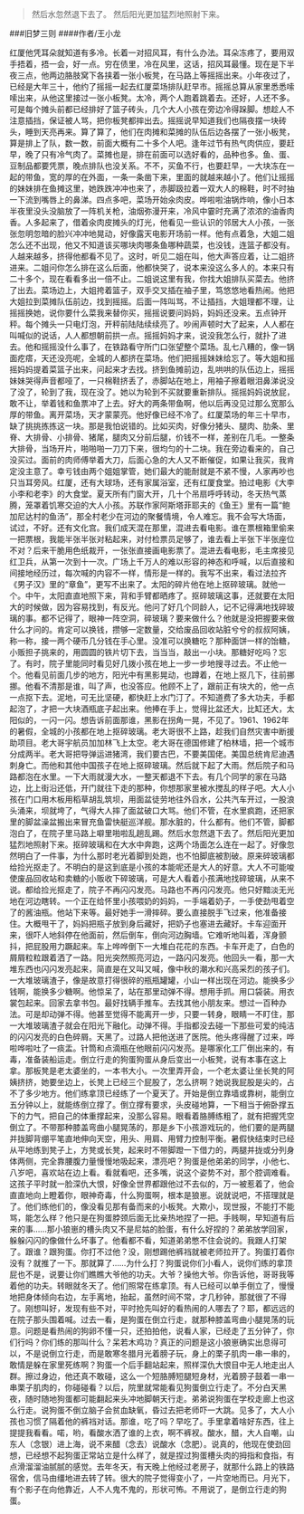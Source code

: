> 然后水忽然退下去了。 然后阳光更加猛烈地照射下来。

###旧梦三则
####作者/王小龙

红厦他凭耳朵就知道有多冷。长着一对招风耳，有什么办法。耳朵冻疼了，要用双手捂着，捂一会，好一点。穷在债里，冷在风里，这话，招风耳最懂。现在是下半夜三点，他两边胳肢窝下各挟着一张小板凳，在马路上等摇摇出来。小年夜过了，已经是大年三十，他约了摇摇一起去红厦菜场排队赶早市。摇摇总算从家里悉悉嗦嗦出来，从他这里接过一张小板凳。太冷，两个人跑着跳着去。还好，人还不多。可是每个摊头前都已经排好了篮子砖头，几个大人小孩在旁边冷得跺脚。想趁人不注意插挡，保证被人骂，把你板凳都摔出去。摇摇说早知道我们也隔夜摆一块砖头，睡到天亮再来。算了算了，他们在肉摊和菜摊的队伍后边各摆了一张小板凳，算是排上了队，数一数，前面大概有二十多个人吧。逢年过节有热气肉供应，要赶早，晚了只有冷气肉了。菜摊也是，排在前面可以选好看的，品种也多。鱼、蛋、豆制品都要凭票，晚点排队也没关系。不不，买鱼不行，也要赶早，一大块冻在一起的带鱼，宽的厚的在外面，一条一条凿下来，里面的就越来越小了。他们让摇摇的妹妹排在鱼摊这里，她跌跌冲冲也来了，赤脚趿拉着一双大人的棉鞋，时不时抽一下流到嘴唇上的鼻涕。四点多吧，菜场开始氽肉皮。哗啦啦油锅炸响，像小日本半夜里没头没脑放了一阵机关枪，油烟弥漫开来，冷风中霎时充满了浓浓的油香肉香。人多起来了，借着氽肉皮摊头的灯光，他看见一些认识的邻居大人小孩，一张张忽明忽暗的脸兴冲冲地晃动，好像露天电影开场前一样。他有点着急，大姐二姐怎么还不出现，他又不知道该买哪块肉哪条鱼哪种蔬菜，也没钱，连篮子都没有。人越来越多，挤得他都看不见了。这时，听见二姐在叫，他大声答应着，让二姐挤进来。二姐问你怎么排在这么后面，他都快哭了，说本来没这么多人的。本来只有二十多个，现在看看多出一倍不止。二姐说这里有我，你找大姐排队买菜去。他挤了出去。菜场边上，大姐挎着篮子，双手交叉插在袖子里，笃悠悠地看热闹。他把大姐拉到菜摊队伍前边，找到摇摇。后面一阵叫骂，不让插挡，大姐理都不理，让摇摇换她，说你要什么菜我来替你买，摇摇说要问妈妈，妈妈还没来。五点钟开秤。每个摊头一只电灯泡，开秤前陆陆续续亮了。吵闹声顿时大了起来，人人都在叫喊似的说话，人人都想朝前拱一点。摇摇妈妈才来，说没我怎么行，就扑了进去。他和摇摇没什么事了，在铁路看守所门口张望整个菜场。乱七八糟的，像一锅面疙瘩，天还没亮呢，全城的人都挤在菜场。他们把摇摇妹妹给忘了。等大姐和摇摇妈妈提着菜篮子出来，问起来才去找。挤到鱼摊前边，乱哄哄的队伍边上，摇摇妹妹哭得声音都哑了，一只棉鞋挤丢了，赤脚站在地上，用袖子擦着眼泪鼻涕说没了没了，轮到了我，现在没了。她以为轮到不买就要重新排队。摇摇妈妈说放屁，敢不让，举着钱和鱼票冲了上去。好大的两条带鱼啊，他以后再没见过那么宽那么厚的带鱼。离开菜场，天才蒙蒙亮。他好像已经不冷了。红厦菜场的年三十早市，缺了挑挑拣拣这一块。那是我怕说错的。比如买肉，好像分猪头、腿肉、肋条、里脊、大排骨、小排骨、猪尾，腿肉又分前后腿，价钱不一样，差别在几毛。一整条大排骨，当场开片，啪啪啪一刀刀下来，很均匀的十二块。我在旁边看来的，自己没买过。面前的肉师傅举着大刀，后面心急的大人又不断催促，如果让我买，我肯定没主意了。幸亏钱由两个姐姐掌管，她们最大的能耐就是不紧不慢，人家再吵也只当耳旁风。红厦，还有大球场，还有家属浴室，还有红厦食堂。拍过电影《大李小李和老李》的大食堂。夏天所有门窗大开，几十个吊扇呼呼转动，冬天热气蒸腾，笼罩着饥寒交迫的大人小孩。苏联作家阿斯塔菲耶夫的《鱼王》里有一篇“鲍加尼达村的鱼汤”，那全村老少在河边的聚餐情境，令人难忘。我不会写大场面，试过，不好。还有文化宫。我们成天混在那里，混进去看电影。谁在票根箱里偷来一把票根，我能半张半张对粘起来，对付检票员足够了，谁去看上半张下半张座位不对？后来干脆用色纸裁开，一张张直接画电影票了。混进去看电影，毛主席接见红卫兵，从第一次到十一次。广场上千万人的难以形容的神态和呼喊，以后直接和间接地经历过，每次喊的内容不一样，情形是一样的。我写不出来，看过法拉齐《男子汉》里的“章鱼”，更写不出来了。太阳的碎片他在地上抠碎玻璃。就他一个。中午，太阳直直地照下来，背和手臂都晒疼了。抠碎玻璃这事，还就要在太阳大的时候做，因为容易找到，有反光。他问了好几个同龄人，记不记得满地找碎玻璃的事。都不记得了，眼神一阵空洞，碎玻璃？要来做什么？他就是没把握要来做什么才问的。肯定可以换钱，攒够一定数量，交给废品回收站脏兮兮的叔叔阿姨，称一称，接一两个硬币几分钱在手心里。没准可以换糖吃？那种面饼一样的饴糖，小贩担子挑来的，用圆圆的铁片切下去，当当当，敲出一小块。那糖好吃吗？忘了。有时，院子里能同时看见好几拨小孩在地上一步一步地搜寻过去。不止他一个。他看见前面几步的地方，阳光中有黑影晃动，也蹲着，在地上抠几下，往前挪挪。他看不清那是谁，叫了声，也没答应。他顾不上了，跟前正有块大的，他一点一点抠下去。泥地，可无比坚硬，都快赶上水门汀了。不知道费了多大功夫，手都起泡了，才把一大块酒瓶底子起出来。他捧在手上，觉得比盆还大，比缸还大，太阳似的，一闪一闪。想告诉前面那谁，黑影在拐角一晃，不见了。1961、1962年的暑假，全城的小孩都在地上抠碎玻璃。老大哥很不上路，趁我们自然灾害中断援助项目。老大哥宇航员加加林飞上太空。老大哥在德国修建了柏林墙，把一个城市分成两半。老大哥把导弹运进猪湾，我们要古巴，不要美国佬。美国总统肯尼迪遇刺身亡。而他和其他中国孩子在地上抠碎玻璃。然后就下起了大雨。然后院子和马路都泡在水里。一下大雨就漫大水，一整天都退不下去。有几个同学的家在马路边，比上街沿还低，开门就往下走的那种，你想那家里被水搅乱的样子吧。大人小孩在门口用木板用稻草胡乱筑坝，用面盆徒劳地往外舀水，公共汽车开过，一股浪头涌来，坝就垮了，气得大人摔了面盆破口大骂。他们不管，在水里疯跑，还把家里的脚盆澡盆搬出来冒充鱼雷快艇巡洋舰。那水脏的，什么都有。他们不管，脚都泡白了，在院子里马路上噼里啪啦乱趟乱踢。然后水忽然退下去了。然后阳光更加猛烈地照射下来。抠碎玻璃和在大水中奔跑，这两个场面怎么连在一起了。好像忽然明白了一件事，为什么那时老光着脚到处跑，也不怕脚底被割破。原来碎玻璃都给捡光抠走了。不明白的是这到底是小孩的本能呢还是大人的好意。大人不可能唆使废品回收站和卖糖的小贩收下碎玻璃，可是大人看着小孩满地找碎玻璃，从来不说。都给捡光抠走了，院子不再闪闪发亮。马路也不再闪闪发亮。他只好黯淡无光地在河边瞎转。一个正在给怀里小孩喂奶的妈妈，一手端着奶子，一手使劲甩着空了的酱油瓶。他站下来等。最好她手一滑摔碎。要么直接脱手飞过来，他准备接住。大概甩干了，妈妈把瓶子放到身后藏好，把奶子也塞进去藏好。卡车迎面开来，很吓人地斜停在他面前，然后倒车，倒向河边胸墙。它难听地叫着，浑身颤抖，把屁股用力蹶起来。车上哗哗倒下一大堆白花花的东西。卡车开走了，白色的屑屑粒粒跟着洒了一路。阳光突然照亮河边，一路闪闪发亮。他回头一看，那一大堆东西也闪闪发亮起来，简直是在又叫又喊，像中秋的潮水和兴高采烈的孩子们。一大堆玻璃渣子，像是故意打得很碎的瓶瓶罐罐，小山一样出现在河边。能换多少钱啊，能换多少糖啊。他惊呆了，站在那里动弹不得。想用手抓。用口袋装。用衣裳包起来。回家去拿书包。最好找辆手推车。去找其他小朋友来。想过一百种办法。可是却动弹不得。他甚至觉得不能离开一步，只要一转身，眼睛一不盯住，那一大堆玻璃渣子就会在阳光下融化。动弹不得。手指都没去碰一下那些可爱的纯洁的闪闪发亮的白色碎屑。天黑了。过路人把他送进了医院。他头疼得醒了过来，哗啦哗啦吐了一痰盂。针筒和点滴瓶在他眼前闪闪发亮。是哪家化工厂倒出来的，有毒，准备装船运走。倒立行走的狗蛋狗蛋从身后变出一小板凳，说有本事在这上拿。那板凳是老太婆坐的，一本书大小。一次里弄开会，一个老太婆让坐长凳的阿姨挤挤，她要坐边上，长凳上已经三个屁股了，怎么挤啊？她说我屁股是尖的，占不了多少地方。他们练拿顶已经练了一个夏天了。开始是倒立靠墙或靠树，能倒立五分钟以上，就能练倒立撑了。倒立撑有要求，头皮碰地算，一下相当于俯卧撑五下的力气，把自己的体重撑起来，没那么容易。眼看着胳膊练粗了，就有把握凭空倒立了。不带那种膝盖弯曲小腿晃荡的，那是乡下小孩游戏玩的，他们要的是两腿并拢脚背绷平笔直地伸向天空，用头、用肩、用臂力控制平衡。暑假快结束时已经从平地练到凳子上，方凳或长凳，起来时不带脚蹬一下借力的，两腿并拢或分列身体两侧，完全靠腰腹力量慢慢地吸起来，漂亮吧？狗蛋是他弟弟的同学，小他七、八岁吧，喜欢站在边上看。看就看吧，还多嘴，说这个姿势不对，那个腔调难看。这孩子平时就一脸深仇大恨，好像全世界都跟他过不去似的，万一被惹着了，他会直直地向上瞪着你，眼神奇毒，什么狗蛋啊，根本是狼崽。说就说吧，不搭理就是了。他们练他们的，像没看见那有备而来的小板凳。大欺小，现世报，不能打不能骂，能怎么样？他只是在狗蛋脖颈后面无比亲热地捏了一把。手贱啊，早知道有后来的事……那小狼崽的槽头肉又不是尼姑的脸蛋，有什么好捏的？弟弟放学回家，躲躲闪闪的像做什么坏事了。他看都不看，知道弟弟憋不住会说的。我跟人打架了。跟谁？跟狗蛋。你打不过他？没，刚想踢他裤裆就被老师拉开了。狗蛋打着你没有？就推了一下。那就算了……为什么打？狗蛋说你们小看人，说你们练的拿顶屁也不是，说要让你们瞧瞧大爷他的功夫。大爷？操他大爷。你告诉他，哥哥我等着他的功夫。转眼就冬天了。他们照常在练拿顶。有人已经可以单手倒立了，慢慢地把身体倾向右边，左手离地，抬起，虽然时间不常，才几秒钟，那就很了不得了。刚想叫好，发现有些不对，平时抢先叫好的看热闹的人哪去了？耶，都远远的在院子那头围着喊。过去一看，是狗蛋在倒立行走，就那种膝盖弯曲小腿晃荡的玩意。问题是看热闹的狗卵不懂一只，还拍拍他，说看人家，已经走了五分钟了，你们行吗？你们练的那叫什么？呆若木鸡功？真正的问题是这小狼崽确实出息得可以，不是说倒立行走，而是敢寒冬腊月光着膀子玩，身上的栗子肌肉一串一串的，敢情是躲在家里死练啊？狗蛋一个后手翻站起来，照样深仇大恨目中无人地走出人群。擦过身边，他还真不敢碰，这么一个短胳膊短腿短身材，光着膀子鼓着一串一串栗子肌肉的，你碰碰看？以后，院里就常能看见狗蛋倒立行走了。不分白天黑夜，随时随地狗蛋都可能翻起来头冲地脚朝天行走。弟弟说狗蛋在学校走廊上也这么行走。说狗蛋不倒立脑子会贫血缺氧，昏过去把老师吓一大跳。见多了，大人小孩也习惯了隔着他的裤裆对话。那谁，吃了吗？早吃了。手里拿着啥好东西，往上提提我看看。喏，哟，看酸水洒了谁的上衣，啊不裤衩。酸水，醋，大人自嘲，山东人（念银）进上海，说不来醋（念去）说酸水（念肥）。说真的，他现在使劲回想，已经想不起狗蛋正常站立是什么样了，就是捏过狗蛋槽头肉的拇指和食指，有点滑溜溜油腻腻的感觉。去年冬天，有天晚上他经过老房子，就那什么路上的铁路宿舍，信马由缰地进去转了转。很大的院子觉得变小了，一片空地而已。月光下，有个影子在向他靠近，人不人鬼不鬼的，形状可怖。不用说了，是倒立行走的狗蛋。			  		
